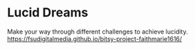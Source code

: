 # Lucid Dreams

Make your way through different challenges to achieve lucidity.
https://fsudigitalmedia.github.io/bitsy-project-faithmarie1616/

